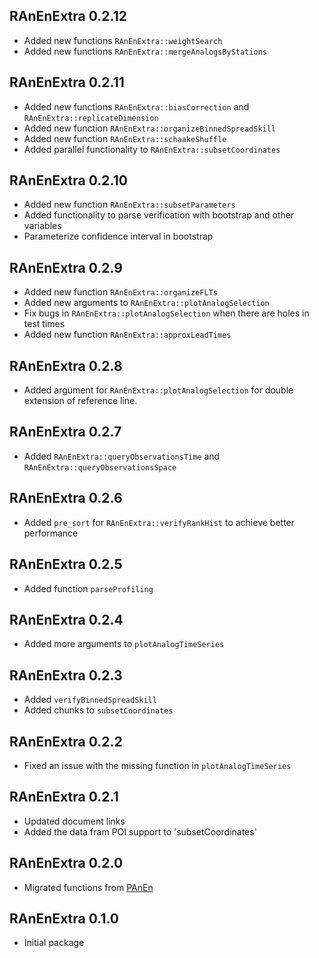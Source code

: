 ## RAnEnExtra 0.2.12

- Added new functions `RAnEnExtra::weightSearch`
- Added new functions `RAnEnExtra::mergeAnalogsByStations`

## RAnEnExtra 0.2.11

- Added new functions `RAnEnExtra::biasCorrection` and `RAnEnExtra::replicateDimension`
- Added new function `RAnEnExtra::organizeBinnedSpreadSkill`
- Added new function `RAnEnExtra::schaakeShuffle`
- Added parallel functionality to `RAnEnExtra::subsetCoordinates`

## RAnEnExtra 0.2.10

- Added new function `RAnEnExtra::subsetParameters`
- Added functionality to parse verification with bootstrap and other variables
- Parameterize confidence interval in bootstrap

## RAnEnExtra 0.2.9

- Added new function `RAnEnExtra::organizeFLTs`
- Added new arguments to `RAnEnExtra::plotAnalogSelection`
- Fix bugs in `RAnEnExtra::plotAnalogSelection` when there are holes in test times
- Added new function `RAnEnExtra::approxLeadTimes`

## RAnEnExtra 0.2.8

- Added argument for `RAnEnExtra::plotAnalogSelection` for double extension of reference line.

## RAnEnExtra 0.2.7

- Added `RAnEnExtra::queryObservationsTime` and `RAnEnExtra::queryObservationsSpace`

## RAnEnExtra 0.2.6

- Added `pre_sort` for `RAnEnExtra::verifyRankHist` to achieve better performance

## RAnEnExtra 0.2.5

- Added function `parseProfiling`

## RAnEnExtra 0.2.4

- Added more arguments to `plotAnalogTimeSeries`

## RAnEnExtra 0.2.3

- Added `verifyBinnedSpreadSkill`
- Added chunks to `subsetCoordinates`

## RAnEnExtra 0.2.2

- Fixed an issue with the missing function in `plotAnalogTimeSeries`

## RAnEnExtra 0.2.1

- Updated document links
- Added the data fram POI support to 'subsetCoordinates'

## RAnEnExtra 0.2.0

- Migrated functions from [PAnEn](https://weiming-hu.github.io/AnalogsEnsemble/)

## RAnEnExtra 0.1.0

- Initial package
